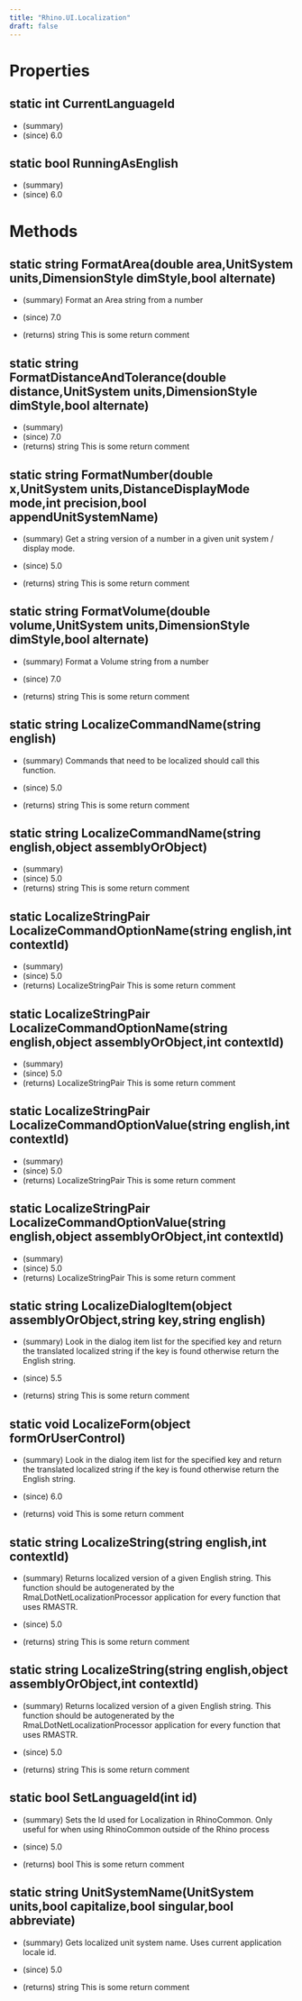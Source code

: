 ```yaml
---
title: "Rhino.UI.Localization"
draft: false
---
```


# Properties
## static int CurrentLanguageId
- (summary) 
- (since) 6.0
## static bool RunningAsEnglish
- (summary) 
- (since) 6.0
# Methods
## static string FormatArea(double area,UnitSystem units,DimensionStyle dimStyle,bool alternate)
- (summary) 
     Format an Area string from a number
     
- (since) 7.0
- (returns) string This is some return comment
## static string FormatDistanceAndTolerance(double distance,UnitSystem units,DimensionStyle dimStyle,bool alternate)
- (summary) 
- (since) 7.0
- (returns) string This is some return comment
## static string FormatNumber(double x,UnitSystem units,DistanceDisplayMode mode,int precision,bool appendUnitSystemName)
- (summary) 
     Get a string version of a number in a given unit system / display mode.
     
- (since) 5.0
- (returns) string This is some return comment
## static string FormatVolume(double volume,UnitSystem units,DimensionStyle dimStyle,bool alternate)
- (summary) 
     Format a Volume string from a number
     
- (since) 7.0
- (returns) string This is some return comment
## static string LocalizeCommandName(string english)
- (summary) 
     Commands that need to be localized should call this function.
    
- (since) 5.0
- (returns) string This is some return comment
## static string LocalizeCommandName(string english,object assemblyOrObject)
- (summary) 
- (since) 5.0
- (returns) string This is some return comment
## static LocalizeStringPair LocalizeCommandOptionName(string english,int contextId)
- (summary) 
- (since) 5.0
- (returns) LocalizeStringPair This is some return comment
## static LocalizeStringPair LocalizeCommandOptionName(string english,object assemblyOrObject,int contextId)
- (summary) 
- (since) 5.0
- (returns) LocalizeStringPair This is some return comment
## static LocalizeStringPair LocalizeCommandOptionValue(string english,int contextId)
- (summary) 
- (since) 5.0
- (returns) LocalizeStringPair This is some return comment
## static LocalizeStringPair LocalizeCommandOptionValue(string english,object assemblyOrObject,int contextId)
- (summary) 
- (since) 5.0
- (returns) LocalizeStringPair This is some return comment
## static string LocalizeDialogItem(object assemblyOrObject,string key,string english)
- (summary) 
     Look in the dialog item list for the specified key and return the translated
     localized string if the key is found otherwise return the English string.
     
- (since) 5.5
- (returns) string This is some return comment
## static void LocalizeForm(object formOrUserControl)
- (summary) 
     Look in the dialog item list for the specified key and return the translated
     localized string if the key is found otherwise return the English string.
     
- (since) 6.0
- (returns) void This is some return comment
## static string LocalizeString(string english,int contextId)
- (summary) 
     Returns localized version of a given English string. This function should be autogenerated by the
     RmaLDotNetLocalizationProcessor application for every function that uses RMASTR.
     
- (since) 5.0
- (returns) string This is some return comment
## static string LocalizeString(string english,object assemblyOrObject,int contextId)
- (summary) 
     Returns localized version of a given English string. This function should be autogenerated by the
     RmaLDotNetLocalizationProcessor application for every function that uses RMASTR.
     
- (since) 5.0
- (returns) string This is some return comment
## static bool SetLanguageId(int id)
- (summary) 
     Sets the Id used for Localization in RhinoCommon.  Only useful for when
     using RhinoCommon outside of the Rhino process
     
- (since) 5.0
- (returns) bool This is some return comment
## static string UnitSystemName(UnitSystem units,bool capitalize,bool singular,bool abbreviate)
- (summary) 
     Gets localized unit system name.  Uses current application locale id.
     
- (since) 5.0
- (returns) string This is some return comment
